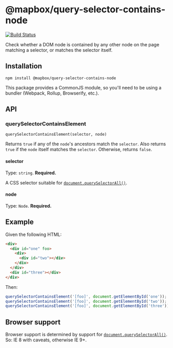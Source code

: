 # @mapbox/query-selector-contains-node

[![Build Status](https://travis-ci.org/mapbox/query-selector-contains-node.svg?branch=master)](https://travis-ci.org/mapbox/query-selector-contains-node)

Check whether a DOM node is contained by any other node on the page matching a selector, or matches the selector itself.

## Installation

```
npm install @mapbox/query-selector-contains-node
```

This package provides a CommonJS module, so you'll need to be using a bundler (Webpack, Rollup, Browserify, etc.).

## API

### querySelectorContainsElement

`querySelectorContainsElement(selector, node)`

Returns `true` if any of the `node`'s ancestors match the `selector`.
Also returns `true` if the `node` itself matches the `selector`.
Otherwise, returns `false`.

#### selector

Type: `string`.
**Required.**

A CSS selector suitable for [`document.querySelectorAll()`].

#### node

Type: `Node`.
**Required.**

## Example

Given the following HTML:

```html
<div>
  <div id="one" foo>
    <div>
      <div id="two"></div>
    </div>
  </div>
  <div id="three"></div>
</div>
```

Then:

```js
querySelectorContainsElement('[foo]', document.getElementById('one')); // true
querySelectorContainsElement('[foo]', document.getElementById('two')); // true
querySelectorContainsElement('[foo]', document.getElementById('three')); // false
```

## Browser support

Browser support is determined by support for [`document.querySelectorAll()`].
So: IE 8 with caveats, otherwise IE 9+.

[`document.querySelectorAll()`]: https://developer.mozilla.org/en-US/docs/Web/API/Document/querySelectorAll
